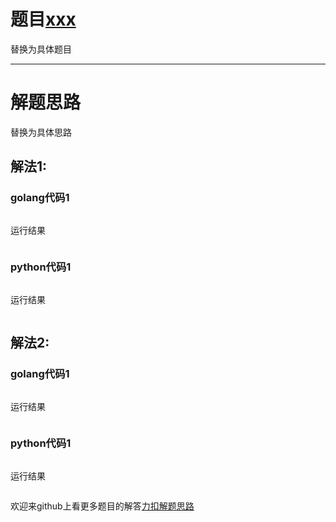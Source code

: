# 题目[xxx](xxxx)

替换为具体题目

*****

# 解题思路

替换为具体思路

## 解法1:

### golang代码1

```go

```

运行结果
```
```

### python代码1

```python

```

运行结果
```
```

## 解法2:

### golang代码1

```go

```

运行结果
```
```

### python代码1

```python

```

运行结果
```
```


欢迎来github上看更多题目的解答[力扣解题思路](https://github.com/WRAllen/LeetCode)
